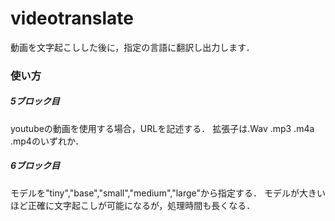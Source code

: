 # videotranslate
動画を文字起こしした後に，指定の言語に翻訳し出力します．

### 使い方
##### 5ブロック目
youtubeの動画を使用する場合，URLを記述する．
拡張子は.Wav .mp3 .m4a .mp4のいずれか．

##### 6ブロック目
モデルを"tiny","base","small","medium","large"から指定する．
モデルが大きいほど正確に文字起こしが可能になるが，処理時間も長くなる．

